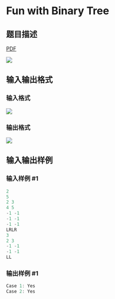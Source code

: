 # Fun with Binary Tree

## 题目描述

[problemUrl]: https://uva.onlinejudge.org/index.php?option=com_onlinejudge&Itemid=8&category=279&page=show_problem&problem=3920

[PDF](https://uva.onlinejudge.org/external/124/p12476.pdf)

![](https://cdn.luogu.com.cn/upload/vjudge_pic/UVA12476/0dff6bf975f25f934e91aadc9c65cbe851025bea.png)

## 输入输出格式

### 输入格式

![](https://cdn.luogu.com.cn/upload/vjudge_pic/UVA12476/7837af90281e66c1fa4404f69423bcfdf3a17a9e.png)

### 输出格式

![](https://cdn.luogu.com.cn/upload/vjudge_pic/UVA12476/a2db15d55e49cfa29bd28a6d3cdf3b7693ab78e0.png)

## 输入输出样例

### 输入样例 #1

```cpp
2
5
2 3
4 5
-1 -1
-1 -1
-1 -1
LRLR
3
2 3
-1 -1
-1 -1
LL
```


### 输出样例 #1

```cpp
Case 1: Yes
Case 2: Yes
```


